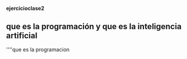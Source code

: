 #### ejercicioclase2

## que es la programación y que es la inteligencia artificial

''''que es la programacion 

